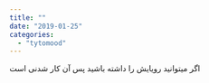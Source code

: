 ```yaml
---
title: ""
date: "2019-01-25"
categories: 
  - "tytomood"
---
```


اگر میتوانید رویایش را داشته باشید پس آن کار شدنی است
